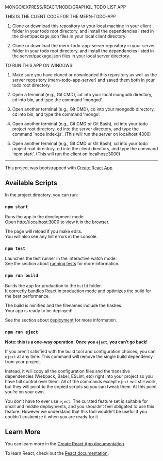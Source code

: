 MONGO/EXPRESS/REACT/NODE/GRAPHQL TODO LIST APP

THIS IS THE CLIENT CODE FOR THE MERN-TODO-APP

1. Clone or download this repository to your local machine in your client folder in your todo root directory, and install the dependencies listed in the client/package.json files in your local client directory.

2. Clone or download the mern-todo-app-server repository in your server folder in your todo root directory, and install the dependencies listed in the server/package.json files in your local server directory.

TO RUN THIS APP ON WINDOWS:

1.  Make sure you have cloned or downloaded this repository as well as the server repository (mern-todo-app-server) and saved them both in your todo root directory.

2.  Open a terminal (e.g., Git CMD), cd into your local mongodb directory, cd into bin, and type the command 'mongod'.

3.  Open another terminal (e.g., Git CMD), cd into your mongodb directory, cd into bin, and type the command 'mongo'.

4.  Open another terminal (e.g., Git CMD or Git Bash), cd into your todo project root directory, cd into the server directory, and type the command 'node index.js'. (This will run the server on localhost:4000)

5.  Open another terminal (e.g., Git CMD or Git Bash), cd into your todo project root directory, cd into the client directory, and type the command 'npm start'. (This will run the client on localhost:3000)




---------------------------------------------------------------------------------------------------------------------------------------
This project was bootstrapped with [Create React App](https://github.com/facebook/create-react-app).

## Available Scripts

In the project directory, you can run:

### `npm start`

Runs the app in the development mode.<br>
Open [http://localhost:3000](http://localhost:3000) to view it in the browser.

The page will reload if you make edits.<br>
You will also see any lint errors in the console.

### `npm test`

Launches the test runner in the interactive watch mode.<br>
See the section about [running tests](https://facebook.github.io/create-react-app/docs/running-tests) for more information.

### `npm run build`

Builds the app for production to the `build` folder.<br>
It correctly bundles React in production mode and optimizes the build for the best performance.

The build is minified and the filenames include the hashes.<br>
Your app is ready to be deployed!

See the section about [deployment](https://facebook.github.io/create-react-app/docs/deployment) for more information.

### `npm run eject`

**Note: this is a one-way operation. Once you `eject`, you can’t go back!**

If you aren’t satisfied with the build tool and configuration choices, you can `eject` at any time. This command will remove the single build dependency from your project.

Instead, it will copy all the configuration files and the transitive dependencies (Webpack, Babel, ESLint, etc) right into your project so you have full control over them. All of the commands except `eject` will still work, but they will point to the copied scripts so you can tweak them. At this point you’re on your own.

You don’t have to ever use `eject`. The curated feature set is suitable for small and middle deployments, and you shouldn’t feel obligated to use this feature. However we understand that this tool wouldn’t be useful if you couldn’t customize it when you are ready for it.

## Learn More

You can learn more in the [Create React App documentation](https://facebook.github.io/create-react-app/docs/getting-started).

To learn React, check out the [React documentation](https://reactjs.org/).
